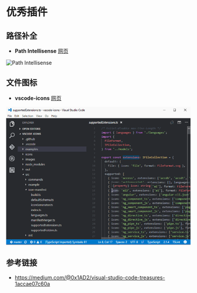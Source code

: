 # 优秀插件

## 路径补全
* **Path Intellisense** [网页](https://marketplace.visualstudio.com/items?itemName=christian-kohler.path-intellisense)

![Path Intellisense](http://i.giphy.com/iaHeUiDeTUZuo.gif)

## 文件图标
* **vscode-icons** [网页](https://marketplace.visualstudio.com/items?itemName=robertohuertasm.vscode-icons)

<img src="https://raw.githubusercontent.com/vscode-icons/vscode-icons/master/images/screenshot.gif" width="500">

## 参考链接
* https://medium.com/@0x1AD2/visual-studio-code-treasures-1accae07c60a
